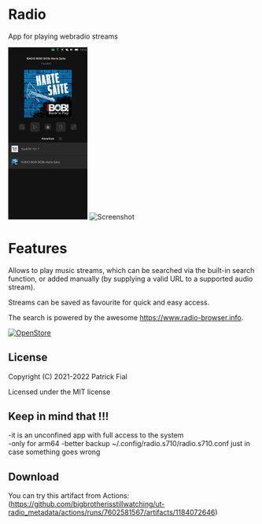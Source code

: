 # Radio

App for playing webradio streams

<p float="left">
<img title="Screenshot" alt="Screenshot" width="32%" src="screenshots/screenshot1.png">
<img title="Screenshot" alt="Screenshot" width="32%" src="screenshots/screenshot2.png">
</p>

# Features

Allows to play music streams, which can be searched via the built-in search function, or added manually (by supplying a valid URL to a supported audio stream).

Streams can be saved as favourite for quick and easy access.

The search is powered by the awesome https://www.radio-browser.info.

[![OpenStore](https://open-store.io/badges/en_US.png)](https://open-store.io/app/radio.s710)

## License

Copyright (C) 2021-2022 Patrick Fial

Licensed under the MIT license


## Keep in mind that !!!
  
-it is an unconfined app with full access to the system  
-only for arm64
-better backup ~/.config/radio.s710/radio.s710.conf just    in case something goes wrong

## Download

You can try this artifact from Actions:
(https://github.com/bigbrotherisstillwatching/ut-radio_metadata/actions/runs/7602581567/artifacts/1184072646)
